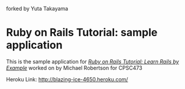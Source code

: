 

forked by Yuta Takayama





# Ruby on Rails Tutorial: sample application

This is the sample application for
[*Ruby on Rails Tutorial: Learn Rails by Example*](http://railstutorial.org/)
worked on by Michael Robertson for CPSC473

Heroku Link: http://blazing-ice-4650.heroku.com/
